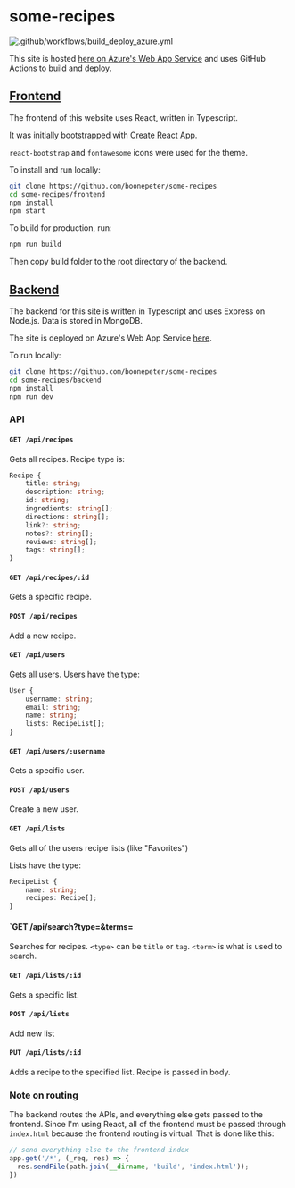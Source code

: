 # some-recipes

![.github/workflows/build_deploy_azure.yml](https://github.com/boonepeter/some-recipes/workflows/.github/workflows/build_deploy_azure.yml/badge.svg)

This site is hosted [here on Azure's Web App Service](https://some-recipes.azurewebsites.net/recipes) and uses GitHub Actions to build and deploy.

## [Frontend]((https://github.com/boonepeter/some-recipes/tree/master/frontend))

The frontend of this website uses React, written in Typescript.

It was initially bootstrapped with [Create React App](https://github.com/facebook/create-react-app).

`react-bootstrap` and `fontawesome` icons were used for the theme.

To install and run locally:

```bash
git clone https://github.com/boonepeter/some-recipes
cd some-recipes/frontend
npm install
npm start
```

To build for production, run:

```bash
npm run build
```

Then copy build folder to the root directory of the backend.

## [Backend](https://github.com/boonepeter/some-recipes/tree/master/backend)

The backend for this site is written in Typescript and uses Express on Node.js. Data is stored in MongoDB.

The site is deployed on Azure's Web App Service [here](https://some-recipes.azurewebsites.net).

To run locally:

```bash
git clone https://github.com/boonepeter/some-recipes
cd some-recipes/backend
npm install
npm run dev
```

### API

#### `GET /api/recipes`

Gets all recipes. Recipe type is:

```ts
Recipe {
    title: string;
    description: string;
    id: string;
    ingredients: string[];
    directions: string[];
    link?: string;
    notes?: string[];
    reviews: string[];
    tags: string[];
}
```

#### `GET /api/recipes/:id`

Gets a specific recipe.

#### `POST /api/recipes`

Add a new recipe.

#### `GET /api/users`

Gets all users. Users have the type:

```ts
User {
    username: string;
    email: string;
    name: string;
    lists: RecipeList[];
}
```

#### `GET /api/users/:username`

Gets a specific user.

#### `POST /api/users`

Create a new user.

#### `GET /api/lists`

Gets all of the users recipe lists (like "Favorites")

Lists have the type:

```ts
RecipeList {
    name: string;
    recipes: Recipe[];
}
```

#### `GET /api/search?type=<type>&terms=<term>

Searches for recipes. `<type>` can be `title` or `tag`. `<term>` is what is used to search.

#### `GET /api/lists/:id`

Gets a specific list.

#### `POST /api/lists`

Add new list

#### `PUT /api/lists/:id`

Adds a recipe to the specified list. Recipe is passed in body.

### Note on routing

The backend routes the APIs, and everything else gets passed to the frontend. Since I'm using React, all of the frontend must be passed through `index.html` because the frontend routing is virtual. That is done like this:

```ts
// send everything else to the frontend index
app.get('/*', (_req, res) => {
  res.sendFile(path.join(__dirname, 'build', 'index.html'));
})
```
